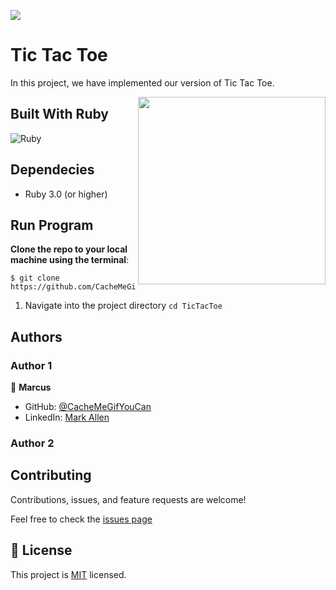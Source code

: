 ![](https://img.shields.io/badge/Microverse-blueviolet)

# Tic Tac Toe
In this project, we have implemented our version of Tic Tac Toe.

<img align="right" alt="" height="300px" src="./screenshot.png" />

## Built With Ruby

![Ruby](http://img.shields.io/badge/-Ruby-3776AB?style=flat-square&logo=ruby&logoColor=red)

## Dependecies

- Ruby 3.0 (or higher)

## Run Program

__Clone the repo to your local machine using the terminal__:
```
$ git clone https://github.com/CacheMeGifYouCan/TicTacToe
```

1. Navigate into the project directory `cd TicTacToe`


## Authors

### Author 1

👤 **Marcus**

- GitHub: [@CacheMeGifYouCan](https://github.com/CacheMeGifYouCan)
- LinkedIn: [Mark Allen](https://www.linkedin.com/in/marcusa999/)

### Author 2



## Contributing

Contributions, issues, and feature requests are welcome!

Feel free to check the [issues page](https://github.com/CacheMeGifYouCan/TicTacToe/issues)

## 📝 License

This project is [MIT](LICENSE) licensed.
